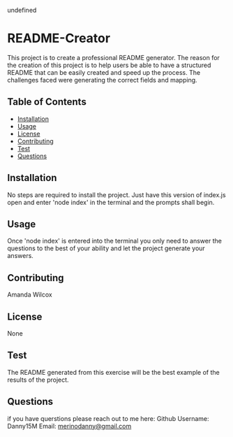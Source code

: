 
undefined
# README-Creator 

This project is to create a professional README generator. The reason for the creation of this project is to help users be able to have a structured README that can be easily created and speed up the process. The challenges faced were generating the correct fields and mapping.

## Table of Contents

- [Installation](#installation)
- [Usage](#usage)
- [License](#license)
- [Contributing](#contributing)
- [Test](#test)
- [Questions](#questions)

## Installation

No steps are required to install the project.  Just have this version of index.js open and enter 'node index' in the terminal and the prompts shall begin.

## Usage

Once 'node index' is entered into the terminal you only need to answer the questions to the best of your ability and let the project generate your answers.

## Contributing

Amanda Wilcox

## License

None

## Test

The README generated from this exercise will be the best example of the results of the project.

## Questions

if you have querstions please reach out to me here:
Github Username: Danny15M
Email: merinodanny@gmail.com


